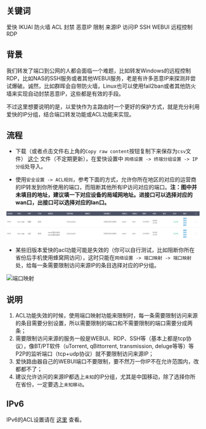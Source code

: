 ## 关键词

爱快 IKUAI 防火墙 ACL 封禁 恶意IP 限制 来源IP 访问IP SSH WEBUI 远程控制 RDP

## 背景
我们转发了端口到公网的人都会面临一个难题，比如转发Windows的远程控制RDP，比如NAS的SSH服务或者其他WEBUI服务，老是有许多恶意IP来探测并尝试爆破。诚然，比如群晖会自带防火墙，Linux也可以使用fail2ban或者其他防火墙来实现自动封禁恶意IP，这些都是有效的手段。

不过这里想要说明的是，以爱快作为主路由时一个更好的保护方式，就是充分利用爱快的IP分组，结合端口转发功能或ACL功能来实现。

## 流程

- 下载（或者点击文件右上角的`Copy raw content`按钮复制下来保存为`csv`文件） [这个](https://github.com/devome/files/blob/master/ikuai/ipgroup.csv) 文件（不定期更新），在爱快设置中 `网络设置 -> 终端分组设置 -> IP分组`处导入。

- 使用`安全设置 -> ACL规则`，参考下面的方式，允许你所在地区的对应的运营商的IP转发到你所使用的端口，而阻断其他所有IP访问对应的端口。**注：图中并未填目的地址，建议填一下对应设备的局域网地址。进接口可以选择对应的wan口，出接口可以选择对应的lan口。**

![acl](setting1.png)

- 某些旧版本爱快的acl功能可能是失效的（你可以自行测试，比如阻断你所在省份后手机使用蜂窝网访问），这时只能在`网络设置 -> 端口映射 -> 端口映射`处，给每一条需要限制访问来源IP的条目选择对应的IP分组。

![端口映射](setting2.png)

## 说明

1. ACL功能失效的时候，使用端口映射功能来限制时，每一条需要限制访问来源的条目需要分别设置，所以需要限制的端口和不需要限制的端口需要分成两条；
2. 需要限制访问来源的服务一般是WEBUI、RDP、SSH等（基本上都是tcp协议），像BT/PT软件（uTorrent, qBittorrent, transmission, deluge等等）等P2P的监听端口（tcp+udp协议）就不要限制访问来源IP；
3. 爱快路由器自己的WEBUI端口不要限制，要不然万一你IP不在允许范围内，改都都不了；
4. 建议允许访问的来源IP都选上`未知`的IP分组，尤其是中国移动，除了选择你所在省份，一定要选上`未知移动`。

## IPv6

IPv6的ACL设置请在 [这里](https://www.jianshu.com/p/c762ead45eb2) 查看。